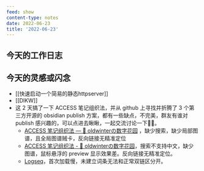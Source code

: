 ```yaml
---
feed: show
content-type: notes
date: 2022-06-23
title: '2022-06-23'
---
```


## 今天的工作日志

## 今天的灵感或闪念

- [[快速启动一个简易的静态httpserver]]
- [[DIKW]]
- 这 2 天搞了一下 ACCESS 笔记组织法，并从 github 上寻找并折腾了 3 个第三方开源的 obsidian publish 方案，都有一些缺点，不完美，群友有谁对 publish 感兴趣的，可以点进去瞅瞅，一起交流讨论一下🦀🦀。
	- [ACCESS 笔记组织法 — 🌱 oldwinterの数字花园](https://notes.oldwinter.top/access-%E7%AC%94%E8%AE%B0%E7%BB%84%E7%BB%87%E6%B3%95) ，缺少搜索，缺少局部图谱，且全局图谱贼卡，反向链接无精准定位
	- [ACCESS 笔记组织法 - 🌱 oldwinterの数字花园](https://blog.oldwinter.top/note/access-%E7%AC%94%E8%AE%B0%E7%BB%84%E7%BB%87%E6%B3%95)，搜索不支持中文，缺少图谱，鼠标悬浮的 preview 显示效果差。反向链接无精准定位。
	- [Logseq](https://garden.oldwinter.top/#/page/ACCESS%20%E7%AC%94%E8%AE%B0%E7%BB%84%E7%BB%87%E6%B3%95)，首次加载慢，未建立词条无法和正常双链区分开。
